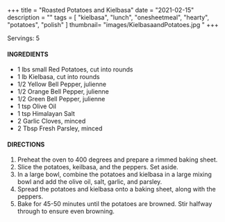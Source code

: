 +++
title = "Roasted Potatoes and Kielbasa"
date = "2021-02-15"
description = ""
tags = [
    "kielbasa",
    "lunch",
    "onesheetmeal",
    "hearty",
    "potatoes", 
    "polish"
]
thumbnail= "images/KielbasaandPotatoes.jpg "
+++

Servings: 5 <!--more-->

#### INGREDIENTS 

* 1 lbs small Red Potatoes, cut into rounds 
* 1 lb Kielbasa, cut into rounds 
* 1/2 Yellow Bell Pepper, julienne 
* 1/2 Orange Bell Pepper, julienne
* 1/2 Green Bell Pepper, julienne 
* 1 tsp Olive Oil
* 1 tsp  Himalayan Salt
* 2 Garlic Cloves, minced
* 2 Tbsp Fresh Parsley, minced

#### DIRECTIONS 

1. Preheat the oven to 400 degrees and prepare a rimmed baking sheet. 
2. Slice the potatoes, keilbasa, and the peppers. Set aside.  
3. In a large bowl, combine the potatoes and kielbasa in a large mixing bowl and add the olive oil, salt, garlic, and parsley. 
4. Spread the potatoes and kielbasa onto a baking sheet, along with the peppers. 
5. Bake for 45-50 minutes until the potatoes are browned. Stir halfway through to ensure even browning.
